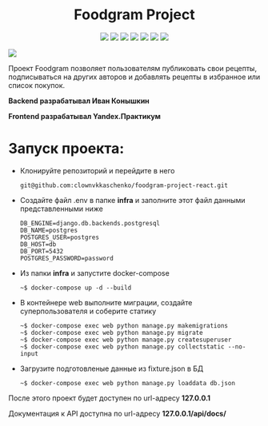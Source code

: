<div id="header" align="center">
  <h1>Foodgram Project</h1>
  <img src="https://img.shields.io/badge/Python-3.7.9-brightgreen"/>
  <img src="https://img.shields.io/badge/Django-3.2.16-blueviolet"/>
  <img src="https://img.shields.io/badge/DjangoRestFramework-3.2.14-orange"/>
  <img src="https://img.shields.io/badge/Postgres-yellow"/>
  <img src="https://img.shields.io/badge/Docker-red"/>
  <img src="https://img.shields.io/badge/Nginx-blue"/>
  <img src="https://img.shields.io/badge/YandexCloud-gray"/>
</div>

![](https://github.com/clownvkkaschenko/foodgram-project-react/actions/workflows/main.yml/badge.svg)

Проект Foodgram позволяет пользователям публиковать свои рецепты, подписываться на других авторов и добавлять рецепты в избранное или список покупок.

**Backend разрабатывал Иван Конышкин**

**Frontend разрабатывал Yandex.Практикум**
# Запуск проекта:
- Клонируйте репозиторий и перейдите в него
  ```
  git@github.com:clownvkkaschenko/foodgram-project-react.git
  ```
- Cоздайте файл .env в папке **infra** и заполните этот файл данными представленными ниже
  ```
  DB_ENGINE=django.db.backends.postgresql
  DB_NAME=postgres
  POSTGRES_USER=postgres
  DB_HOST=db
  DB_PORT=5432
  POSTGRES_PASSWORD=password
  ```
- Из папки **infra** и запустите docker-compose 
  ```
  ~$ docker-compose up -d --build
  ```
- В контейнере web выполните миграции, создайте суперпользователя и соберите статику
  ```
  ~$ docker-compose exec web python manage.py makemigrations
  ~$ docker-compose exec web python manage.py migrate
  ~$ docker-compose exec web python manage.py createsuperuser
  ~$ docker-compose exec web python manage.py collectstatic --no-input
  ```
- Загрузите подготовленые данные из fixture.json в БД
  ```
  ~$ docker-compose exec web python manage.py loaddata db.json
  ```
После этого проект будет доступен по url-адресу **127.0.0.1**

Документация к API доступна по url-адресу **127.0.0.1/api/docs/**
